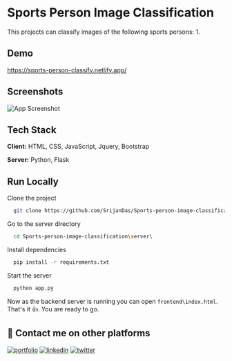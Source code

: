 
# Sports Person Image Classification
This projects can classify images of the following sports persons:
1.


## Demo

https://sports-person-classify.netlify.app/

  
## Screenshots

![App Screenshot](https://via.placeholder.com/468x300?text=App+Screenshot+Here)

  
## Tech Stack

**Client:** HTML, CSS, JavaScript, Jquery, Bootstrap

**Server:** Python, Flask

  
## Run Locally

Clone the project

```bash
  git clone https://github.com/SrijanDas/Sports-person-image-classification.git
```

Go to the server directory

```bash
  cd Sports-person-image-classification\server\
```

Install dependencies

```bash
  pip install -r requirements.txt
```

Start the server

```bash
  python app.py
```

Now as the backend server is running you can open `frontend\index.html`.  
That's it 👍. You are ready to go.

  
## 🔗 Contact me on other platforms
[![portfolio](https://img.shields.io/badge/my_portfolio-000?style=for-the-badge&logo=ko-fi&logoColor=white)](https://katherinempeterson.com/)
[![linkedin](https://img.shields.io/badge/linkedin-0A66C2?style=for-the-badge&logo=linkedin&logoColor=white)](https://www.linkedin.com/)
[![twitter](https://img.shields.io/badge/twitter-1DA1F2?style=for-the-badge&logo=twitter&logoColor=white)](https://twitter.com/)

  
